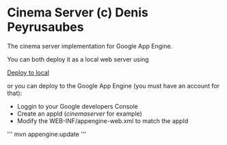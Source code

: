 Cinema Server
(c) Denis Peyrusaubes
=============================================

The cinema server implementation for Google App Engine.

You can both deploy it as a local web server using

[Deploy to local](https://cloud.google.com/appengine/docs/java/tools/maven#testing_your_app_with_the_development_server)




or you can deploy to the Google App Engine (you must have an account for that):
* Loggin to your Google developers Console
* Create an appId (_cinemaserver_ for example)
* Modify the WEB-INF/appengine-web.xml to match the appId

'''
mvn appengine:update
'''


